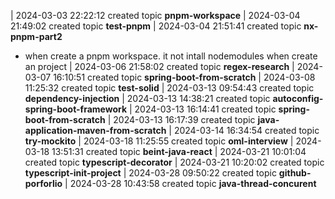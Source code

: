 | 2024-03-03 22:22:12 created topic **pnpm-workspace**
| 2024-03-04 21:49:02 created topic **test-pnpm**
| 2024-03-04 21:51:41 created topic **nx-pnpm-part2**

- when create a pnpm workspace. it not intall nodemodules when create an project
| 2024-03-06 21:58:02 created topic **regex-research**
| 2024-03-07 16:10:51 created topic **spring-boot-from-scratch**
| 2024-03-08 11:25:32 created topic **test-solid**
| 2024-03-13 09:54:43 created topic **dependency-injection**
| 2024-03-13 14:38:21 created topic **autoconfig-spring-boot-framework**
| 2024-03-13 16:14:41 created topic **spring-boot-from-scratch**
| 2024-03-13 16:17:39 created topic **java-application-maven-from-scratch**
| 2024-03-14 16:34:54 created topic **try-mockito**
| 2024-03-18 11:25:55 created topic **oml-interview**
| 2024-03-18 13:51:31 created topic **beint-java-react**
| 2024-03-21 10:01:04 created topic **typescript-decorator**
| 2024-03-21 10:20:02 created topic **typescript-init-project**
| 2024-03-28 09:50:22 created topic **github-porforlio**
| 2024-03-28 10:43:58 created topic **java-thread-concurent**
